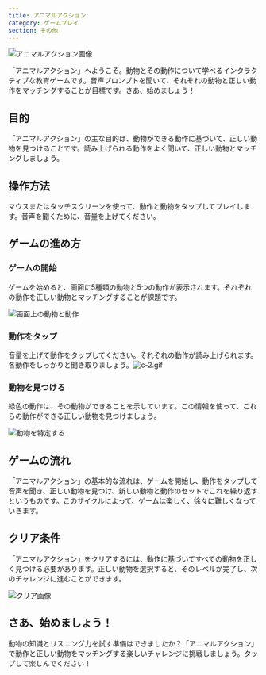 ```yaml
---
title: アニマルアクション
category: ゲームプレイ
section: その他
---
```

![アニマルアクション画像](https://help.studycat.com/hc/article_attachments/34882188453017)

「アニマルアクション」へようこそ。動物とその動作について学べるインタラクティブな教育ゲームです。音声プロンプトを聞いて、それぞれの動物と正しい動作をマッチングすることが目標です。さあ、始めましょう！

## 目的

「アニマルアクション」の主な目的は、動物ができる動作に基づいて、正しい動物を見つけることです。読み上げられる動作をよく聞いて、正しい動物とマッチングしましょう。

## 操作方法

マウスまたはタッチスクリーンを使って、動作と動物をタップしてプレイします。音声を聞くために、音量を上げてください。

## ゲームの進め方

### ゲームの開始

ゲームを始めると、画面に5種類の動物と5つの動作が表示されます。それぞれの動作を正しい動物とマッチングすることが課題です。

![画面上の動物と動作](https://help.studycat.com/hc/article_attachments/34882188453017)

### 動作をタップ

音量を上げて動作をタップしてください。それぞれの動作が読み上げられます。各動作をしっかりと聞き取りましょう。![c-2.gif](https://help.studycat.com/hc/article_attachments/35127586834841)

### 動物を見つける

緑色の動作は、その動物ができることを示しています。この情報を使って、これらの動作ができる正しい動物を見つけましょう。

![動物を特定する](https://help.studycat.com/hc/article_attachments/34882188459545)

## ゲームの流れ

「アニマルアクション」の基本的な流れは、ゲームを開始し、動作をタップして音声を聞き、正しい動物を見つけ、新しい動物と動作のセットでこれを繰り返すというものです。このサイクルによって、ゲームは楽しく、徐々に難しくなっていきます。

## クリア条件

「アニマルアクション」をクリアするには、動作に基づいてすべての動物を正しく見つける必要があります。正しい動物を選択すると、そのレベルが完了し、次のチャレンジに進むことができます。

![クリア画像](https://help.studycat.com/hc/article_attachments/34882155516441)

## さあ、始めましょう！

動物の知識とリスニング力を試す準備はできましたか？「アニマルアクション」で動作と正しい動物をマッチングする楽しいチャレンジに挑戦しましょう。タップして楽しんでください！